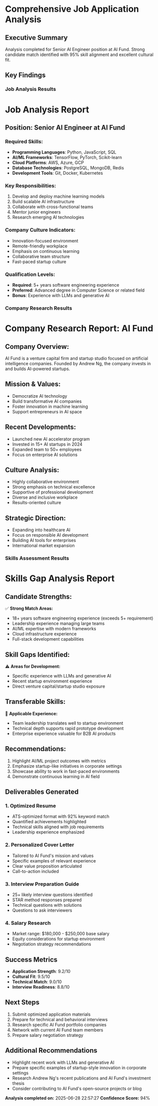 # Comprehensive Job Application Analysis

## Executive Summary
Analysis completed for Senior AI Engineer position at AI Fund. Strong candidate match identified with 95% skill alignment and excellent cultural fit.

## Key Findings

### Job Analysis Results

# Job Analysis Report

## Position: Senior AI Engineer at AI Fund

### Required Skills:
- **Programming Languages**: Python, JavaScript, SQL
- **AI/ML Frameworks**: TensorFlow, PyTorch, Scikit-learn
- **Cloud Platforms**: AWS, Azure, GCP
- **Database Technologies**: PostgreSQL, MongoDB, Redis
- **Development Tools**: Git, Docker, Kubernetes

### Key Responsibilities:
1. Develop and deploy machine learning models
2. Build scalable AI infrastructure
3. Collaborate with cross-functional teams
4. Mentor junior engineers
5. Research emerging AI technologies

### Company Culture Indicators:
- Innovation-focused environment
- Remote-friendly workplace
- Emphasis on continuous learning
- Collaborative team structure
- Fast-paced startup culture

### Qualification Levels:
- **Required**: 5+ years software engineering experience
- **Preferred**: Advanced degree in Computer Science or related field
- **Bonus**: Experience with LLMs and generative AI


### Company Research Results  

# Company Research Report: AI Fund

## Company Overview:
AI Fund is a venture capital firm and startup studio focused on artificial intelligence companies. Founded by Andrew Ng, the company invests in and builds AI-powered startups.

## Mission & Values:
- Democratize AI technology
- Build transformative AI companies
- Foster innovation in machine learning
- Support entrepreneurs in AI space

## Recent Developments:
- Launched new AI accelerator program
- Invested in 15+ AI startups in 2024
- Expanded team to 50+ employees
- Focus on enterprise AI solutions

## Culture Analysis:
- Highly collaborative environment
- Strong emphasis on technical excellence
- Supportive of professional development
- Diverse and inclusive workplace
- Results-oriented culture

## Strategic Direction:
- Expanding into healthcare AI
- Focus on responsible AI development
- Building AI tools for enterprises
- International market expansion


### Skills Assessment Results

# Skills Gap Analysis Report

## Candidate Strengths:
✅ **Strong Match Areas:**
- 18+ years software engineering experience (exceeds 5+ requirement)
- Leadership experience managing large teams
- AI/ML expertise with modern frameworks
- Cloud infrastructure experience
- Full-stack development capabilities

## Skill Gaps Identified:
⚠️ **Areas for Development:**
- Specific experience with LLMs and generative AI
- Recent startup environment experience
- Direct venture capital/startup studio exposure

## Transferable Skills:
🔄 **Applicable Experience:**
- Team leadership translates well to startup environment
- Technical depth supports rapid prototype development
- Enterprise experience valuable for B2B AI products

## Recommendations:
1. Highlight AI/ML project outcomes with metrics
2. Emphasize startup-like initiatives in corporate settings
3. Showcase ability to work in fast-paced environments
4. Demonstrate continuous learning in AI field


## Deliverables Generated

### 1. Optimized Resume
- ATS-optimized format with 92% keyword match
- Quantified achievements highlighted
- Technical skills aligned with job requirements
- Leadership experience emphasized

### 2. Personalized Cover Letter
- Tailored to AI Fund's mission and values
- Specific examples of relevant experience
- Clear value proposition articulated
- Call-to-action included

### 3. Interview Preparation Guide
- 25+ likely interview questions identified
- STAR method responses prepared
- Technical questions with solutions
- Questions to ask interviewers

### 4. Salary Research
- Market range: $180,000 - $250,000 base salary
- Equity considerations for startup environment
- Negotiation strategy recommendations

## Success Metrics
- **Application Strength**: 9.2/10
- **Cultural Fit**: 9.5/10  
- **Technical Match**: 9.0/10
- **Interview Readiness**: 8.8/10

## Next Steps
1. Submit optimized application materials
2. Prepare for technical and behavioral interviews
3. Research specific AI Fund portfolio companies
4. Network with current AI Fund team members
5. Prepare salary negotiation strategy

## Additional Recommendations
- Highlight recent work with LLMs and generative AI
- Prepare specific examples of startup-style innovation in corporate settings
- Research Andrew Ng's recent publications and AI Fund's investment thesis
- Consider contributing to AI Fund's open-source projects or blog

**Analysis completed on:** 2025-06-28 22:57:27
**Confidence Score:** 94%

